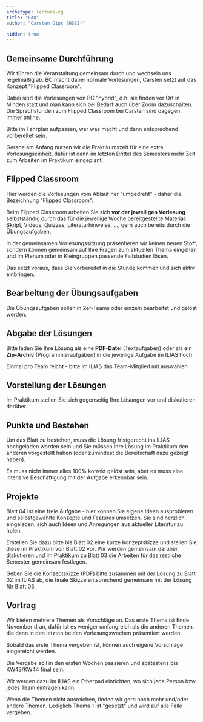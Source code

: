 ```yaml
---
archetype: lecture-cg
title: "FAQ"
author: "Carsten Gips (HSBI)"

hidden: true
---
```



## Gemeinsame Durchführung

Wir führen die Veranstaltung gemeinsam durch und wechseln uns regelmäßig ab. BC macht
dabei normale Vorlesungen, Carsten setzt auf das Konzept "Flipped Classroom".

Dabei sind die Vorlesungen von BC "hybrid", d.h. sie finden vor Ort in Minden statt und
man kann sich bei Bedarf auch über Zoom dazuschalten. Die Sprechstunden zum Flipped
Classroom bei Carsten sind dagegen immer online.

Bitte im Fahrplan aufpassen, wer was macht und dann entsprechend vorbereitet sein.

Gerade am Anfang nutzen wir die Praktikumszeit für eine extra Vorlesungseinheit, dafür
ist dann im letzten Drittel des Semesters mehr Zeit zum Arbeiten im Praktikum eingeplant.


## Flipped Classroom

Hier werden die Vorlesungen vom Ablauf her "umgedreht" - daher die Bezeichnung "Flipped Classroom".

Beim Flipped Classroom arbeiten Sie sich **vor der jeweiligen Vorlesung** selbstständig
durch das für die jeweilige Woche bereitgestellte Material: Skript, Videos, Quizzes,
Literaturhinweise, ..., gern auch bereits durch die Übungsaufgaben.

In der gemeinsamen Vorlesungssitzung präsentieren wir keinen neuen Stoff, sondern können
gemeinsam auf Ihre Fragen zum aktuellen Thema eingehen und im Plenum oder in Kleingruppen
passende Fallstudien lösen.

Das setzt voraus, dass Sie vorbereitet in die Stunde kommen und sich aktiv einbringen.


## Bearbeitung der Übungsaufgaben

Die Übungsaufgaben sollen in 2er-Teams oder einzeln bearbeitet und gelöst werden.


## Abgabe der Lösungen

Bitte laden Sie Ihre Lösung als eine **PDF-Datei** (Textaufgaben) oder als ein
**Zip-Archiv** (Programmieraufgaben) in die jeweilige Aufgabe im ILIAS hoch.

Einmal pro Team reicht - bitte im ILIAS das Team-Mitglied mit auswählen.


## Vorstellung der Lösungen

Im Praktikum stellen Sie sich gegenseitig Ihre Lösungen vor und diskutieren darüber.


## Punkte und Bestehen

Um das Blatt zu bestehen, muss die Lösung fristgerecht ins ILIAS hochgeladen
worden sein und Sie müssen Ihre Lösung im Praktikum den anderen vorgestellt
haben (oder zumindest die Bereitschaft dazu gezeigt haben).

Es muss nicht immer alles 100% korrekt gelöst sein, aber es muss eine intensive
Beschäftigung mit der Aufgabe erkennbar sein.


## Projekte

Blatt 04 ist eine freie Aufgabe - hier können Sie eigene Ideen ausprobieren und
selbstgewählte Konzepte und Features umsetzen. Sie sind herzlich eingeladen, sich
auch Ideen und Anregungen aus aktueller Literatur zu holen.

Erstellen Sie dazu bitte bis Blatt 02 eine kurze Konzeptskizze und stellen Sie
diese im Praktikum von Blatt 02 vor. Wir werden gemeinsam darüber diskutieren
und im Praktikum zu Blatt 03 die Arbeiten für das restliche Semester gemeinsam
festlegen.

Geben Sie die Konzeptskizze (PDF) bitte zusammen mit der Lösung zu Blatt 02 im
ILIAS ab, die finale Skizze entsprechend gemeinsam mit der Lösung für Blatt 03.


## Vortrag

Wir bieten mehrere Themen als Vorschläge an. Das erste Thema ist Ende November
dran, dafür ist es weniger umfangreich als die anderen Themen, die dann in den
letzten beiden Vorlesungswochen präsentiert werden.

Sobald das erste Thema vergeben ist, können auch eigene Vorschläge eingereicht
werden.

Die Vergabe soll in den ersten Wochen passieren und spätestens bis KW43/KW44 final
sein.

Wir werden dazu im ILIAS ein Etherpad einrichten, wo sich jede Person bzw. jedes
Team eintragen kann.

Wenn die Themen nicht ausreichen, finden wir gern noch mehr und/oder andere Themen.
Lediglich Thema 1 ist "gesetzt" und wird auf alle Fälle vergeben.
